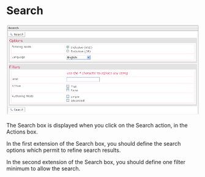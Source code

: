 <!--
parent:
    title: Manage_Tests
author:
    - 'Jérôme Bogaerts'
created_at: '2012-04-12 17:16:43'
updated_at: '2013-03-13 13:38:12'
tags:
    - 'Manage Tests'
-->

Search
======

![](../resources/tests-search.png)

The Search box is displayed when you click on the Search action, in the Actions box.

In the first extension of the Search box, you should define the search options which permit to refine search results.

In the second extension of the Search box, you should define one filter minimum to allow the search.

